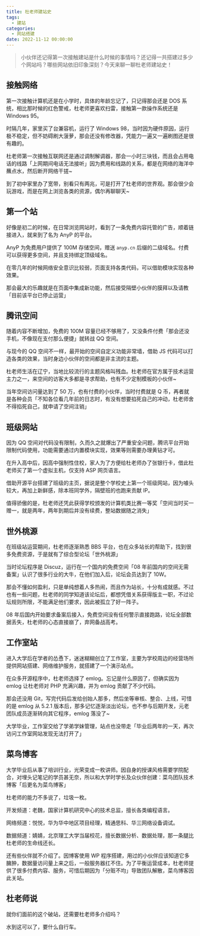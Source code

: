 ```yaml
---
title: 杜老师建站史
tags:
  - 建站
categories:
  - 网站搭建
date: 2022-11-12 00:00:00
---
```


> 小伙伴还记得第一次接触建站是什么时候的事情吗？还记得一共搭建过多少个网站吗？哪些网站依旧印象深刻？今天来聊一聊杜老师建站史！

<!-- more -->

## 接触网络

第一次接触计算机还是在小学时，具体的年龄忘记了，只记得那会还是 DOS 系统，相比那时候的红色警戒，杜老师更喜欢扫雷，接触第一款操作系统还是 Windows 95。

时隔几年，家里买了台兼容机，运行了 Windows 98，当时因为硬件原因，运行极不稳定，但不妨碍刷大菠萝，那会还没有修改器，凭能力一遍又一遍刷图还是很有趣的。

杜老师第一次接触互联网还是通过调制解调器，那会一小时三块钱，而且会占用电话的线路「上网期间电话无法接听」因为费用和线路的关系，都是在网络的海洋中蘸点水，然后断开网络干搓~

到了初中家里办了宽带，别看只有两兆，可是打开了杜老师的世界观。那会很少会玩游戏，而是在网上浏览各类的资源，偶尔再聊聊天~

## 第一个站

好像是初二的时候，在日常浏览网站时，看到了一条免费内容托管的广告，顺着链接进入，就来到了名为 AnyP 的平台。

AnyP 为免费用户提供了 100M 存储空间，赠送 `anyp.cn` 后缀的二级域名。付费可以获得更多空间，并且支持绑定顶级域名。

在零几年的时候网络安全意识比较弱，页面支持各类代码，可以借助模块实现各种效果。

那会最大的乐趣就是在页面中集成新功能，然后接受隔壁小伙伴的膜拜以及请教「目前该平台已停止运营」

## 腾讯空间

随着内容不断增加，免费的 100M 容量已经不够用了，又没条件付费「那会还没手机，不像现在支付那么便捷」就转战 QQ 空间。

与现今的 QQ 空间不一样，最开始的空间自定义功能非常墙，借助 JS 代码可以打造各类的效果，当时身边小伙伴的空间都是非主流的主题。

杜老师生活在辽宁，当地比较流行的主题风格叫残血。杜老师在官方属于技术运营主力之一，来空间的访客大多都是寻求帮助，也有不少定制模板的小伙伴~

当年空间访问量达到了 50 万，也有付费的小伙伴，当时付费就是 Q 币，再者就是各种会员「不知各位看几年前的日志时，有没有想要掐死自己的冲动，杜老师舍不得掐死自己，就申请了空间注销」

## 班级网站

因为 QQ 空间对代码没有限制，久而久之就爆出了严重安全问题，腾讯平台开始限制代码使用，功能需要通过内置模块实现，效果等则需要办理黄钻才可。

在升入高中后，因高中强制性住校，家人为了方便给杜老师办了张银行卡，借此杜老师买了第一个虚拟主机，仅支持 ASP 网页语言。

借助开源平台搭建了班级的主页，据说是整个学校史上第一个班级网站，因为噱头较大，再加上新鲜感，除本班同学外，隔壁班的也跑来贡献 IP。

值得骄傲的是，杜老师还凭此获得学校颁发的计算机类比赛一等奖「空间当时买一赠一，就是两年，两年到期后并没有续费，整站数据随之消失」

## 世外桃源

在班级站运营期间，杜老师逐渐熟悉 BBS 平台，也在众多站长的帮助下，找到很多免费资源，于是就有了综合型论坛「世外桃源」

当时论坛程序是 Discuz，运行在一个国内的免费空间「08 年前国内的空间无需备案」认识了很多行业的大牛，在他们加入后，论坛会员达到了 10W。

那会不懂如何盈利，只是单纯想着人多热闹，而且作为站长，十分有成就感。不过也有一些问题，杜老师的同学知道该论坛后，都想凭借关系获得版主一职，不过论坛规则所限，不能满足他们要求，因此被孤立了好一阵子。

08 年后国内开始要求备案后接入，免费空间没有任何警示直接跑路，论坛全部数据丢失，杜老师的心态直接崩了，弃网备战高考。

## 工作室站

进入大学后在学者的怂恿下，迷迷糊糊创立了工作室，主要为学校周边的经营场所提供网站搭建、网络维护服务，就搭建了一个演示站点。

在众多开源程序中，杜老师选择了 emlog。忘记是什么原因了，但确实因为 emlog 让杜老师对 PHP 充满兴趣，并为 emlog 贡献了不少代码。

那会还没用 Git，写完代码后发给创始人那多，然后坐等审核、整合、上线，可惜的是 emlog 从 5.2.1 版本后，那多记忆逐渐淡出论坛，也不参与后期开发，元老团队成员逐渐转向其它程序，emlog 落没了~

大学毕业，工作室交给了学弟学妹管理，站点也没带走「毕业后两年的一天，再次访问工作室网站发现无法打开了」

## 菜鸟博客

大学毕业后从事了培训行业，光荣变成一枚讲师。因自身的授课风格需要学院配合，对埋头记笔记的学员甚无奈，所以和大学时学长及众伙伴创建：菜鸟团队技术博客「后更名为菜鸟博客」

杜老师的能力不多说了，垃圾一枚。

开发频道：老魏，国家计算机研究中心的技术总监，擅长各类编程语言。

网络频道：悦悦，华为华中地区项目经理，精通思科、华三网络设备调试。

数据频道：婧婧，北京理工大学当届校花，擅长数据分析、数据处理，那一条腿比杜老师的生命线还长。

还有些伙伴就不介绍了。因博客使用 WP 程序搭建，用过的小伙伴应该知道它多臃肿，数据量访问量上来之后，一般服务器扛不住。为了平衡运营成本，杜老师提供了很多付费内容、服务，可惜后期因为「分赃不均」导致团队解散，菜鸟博客因此关站。

## 杜老师说

就你们面前的这个破站，还需要杜老师多介绍吗？

水到这可以了，要什么自行车。